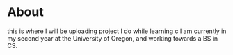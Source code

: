 # About 
this is where I will be uploading project I do while learning c
I am currently in my second year at the University of Oregon, and
working towards a BS in CS. 
